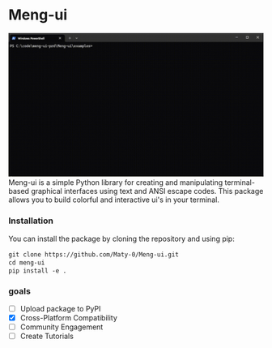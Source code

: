 # Meng-ui
![til](examples/logo_bounce.gif)
Meng-ui is a simple Python library for creating and manipulating terminal-based graphical interfaces using text and ANSI escape codes. 
This package allows you to build colorful and interactive ui's in your terminal.




### Installation

You can install the package by cloning the repository and using pip:

```
git clone https://github.com/Maty-0/Meng-ui.git
cd meng-ui
pip install -e .
```
 

### goals
- [ ] Upload package to PyPI
- [x] Cross-Platform Compatibility
- [ ] Community Engagement
- [ ] Create Tutorials